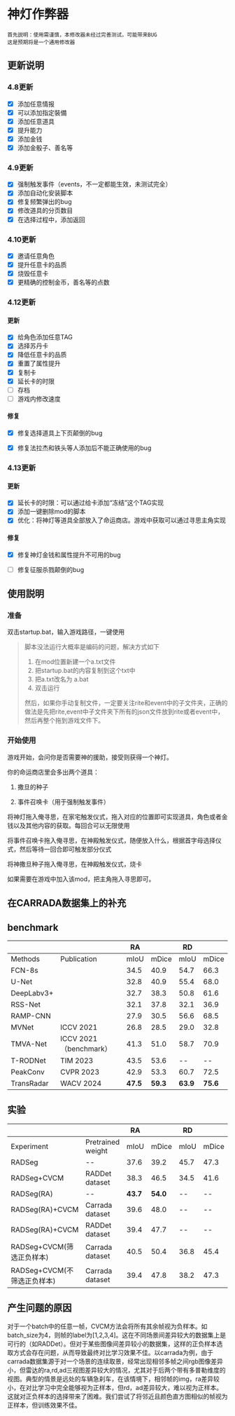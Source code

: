 # 神灯作弊器

```
首先説明：使用需谨慎，本修改器未经过完善测试，可能带来BUG
这是预期将是一个通用修改器
```

## 更新说明

### 4.8更新

- [x] 添加任意情报
- [x] 可以添加指定裝備
- [x] 添加任意道具
- [x] 提升能力
- [x] 添加金钱
- [x] 添加金骰子、善名等

### 4.9更新

- [x] 强制触发事件（events，不一定都能生效，未测试完全）
- [x] 添加自动化安装脚本
- [x] 修复频繁弹出的bug
- [x] 修改道具的分页数目
- [x] 在选择过程中，添加返回

### 4.10更新

- [x] 邀请任意角色
- [x] 提升任意卡的品质
- [x] 烧毁任意卡
- [x] 更精确的控制金币，善名等的点数

### 4.12更新

#### 更新

- [x] 给角色添加任意TAG
- [x] 选择苏丹卡
- [x] 降低任意卡的品质
- [x] 重置了属性提升
- [x] 复制卡
- [x] 延长卡的时限
- [ ] 存档
- [ ] 游戏内修改速度

#### 修复

- [x] 修复选择道具上下页颠倒的bug
- [x] 修复法拉杰和铁头等人添加后不能正确使用的bug



### 4.13更新

#### 更新

- [x] 延长卡的时限：可以通过给卡添加“冻结”这个TAG实现
- [x] 添加一键删除mod的脚本
- [x] 优化：将神灯等道具全部放入了命运商店。游戏中获取可以通过寻思主角实现

#### 修复

- [x] 修复神灯金钱和属性提升不可用的bug
- [ ] 修复征服杀戮颠倒的bug



## 使用説明

### 准备

双击startup.bat，输入游戏路径，一键使用

> 脚本没法运行大概率是编码的问题，解决方式如下
>
> 1. 在mod位置新建一个a.txt文件
> 2. 把startup.bat的内容复制到这个txt中
> 3. 把a.txt改名为 a.bat
> 4. 双击运行
>
> 然后，如果你手动复制文件，一定要关注rite和event中的子文件夹，正确的做法是先把rite,event中子文件夹下所有的json文件放到rite或者event中，然后再整个拖到游戏文件下。
>

### 开始使用

游戏开始，会问你是否需要神的援助，接受则获得一个神灯。

你的命运商店里会多出两个道具：

1. 撒旦的种子

2. 事件召唤卡（用于强制触发事件）

   

将神灯拖入俺寻思，在家宅触发仪式，拖入对应的位置即可实现道具，角色或者金钱以及其他内容的获取。每回合可以无限使用

将事件召唤卡拖入俺寻思，在神殿触发仪式，随便放入什么，根据首字母选择仪式，然后等待一回合即可触发部分仪式

将神撒旦种子拖入俺寻思，在神殿触发仪式，烧卡

如果需要在游戏中加入该mod，把主角拖入寻思即可。



## 在CARRADA数据集上的补充

## benchmark

|            |                        | RA       |          | RD       |          |
| ---------- | ---------------------- | -------- | -------- | -------- | -------- |
| Methods    | Publication            | mIoU     | mDice    | mIoU     | mDice    |
| FCN-8s     |                        | 34.5     | 40.9     | 54.7     | 66.3     |
| U-Net      |                        | 32.8     | 40.9     | 55.4     | 68.0     |
| DeepLabv3+ |                        | 32.7     | 38.3     | 50.8     | 61.6     |
| RSS-Net    |                        | 32.1     | 37.8     | 32.1     | 36.9     |
| RAMP-CNN   |                        | 27.9     | 30.5     | 56.6     | 68.5     |
| MVNet      | ICCV 2021              | 26.8     | 28.5     | 29.0     | 32.8     |
| TMVA-Net   | ICCV 2021（benchmark） | 41.3     | 51.0     | 58.7     | 70.9     |
| T-RODNet   | TIM 2023               | 43.5     | 53.6     | --       | --       |
| PeakConv   | CVPR 2023              | 42.9     | 53.3     | 60.7     | 72.5     |
| TransRadar | WACV 2024              | **47.5** | **59.3** | **63.9** | **75.6** |

## 实验

|                             |                   | RA       |          | RD   |       |
| --------------------------- | ----------------- | -------- | -------- | ---- | ----- |
| Experiment                  | Pretrained weight | mIoU     | mDice    | mIoU | mDice |
| RADSeg                      | --                | 37.6     | 39.2     | 45.7 | 47.3  |
| RADSeg+CVCM                 | RADDet dataset    | 38.3     | 46.5     | 34.5 | 41.6  |
| RADSeg(RA)                  | --                | **43.7** | **54.0** | --   | --    |
| RADSeg(RA)+CVCM             | Carrada dataset   | 39.6     | 48.0     | --   | --    |
| RADSeg(RA)+CVCM             | RADDet dataset    | 39.4     | 47.7     | --   | --    |
| RADSeg+CVCM(筛选正负样本)   | Carrada dataset   | 40.5     | 50.4     | 36.8 | 45.4  |
| RADSeg+CVCM(不筛选正负样本) | Carrada dataset   | 39.4     | 47.8     | 38.2 | 47.3  |

## 产生问题的原因

对于一个batch中的任意一帧，CVCM方法会将所有其余帧视为负样本。如batch_size为4，则帧的label为[1,2,3,4]。这在不同场景间差异较大的数据集上是可行的（如RADDet）。但对于某些图像间差异较小的数据集，这样的正负样本选取方式会存在问题，从而导致最终对比学习效果不佳。以carrada为例，由于carrada数据集源于对一个场景的连续取景，经常出现相邻多帧之间rgb图像差异小，但雷达的ra,rd,ad三视图差异较大的情况，尤其对于后两个带有多普勒维度的视图。典型的情景是远处的车辆急刹车，在该情境下，相邻帧的img，ra差异较小，在对比学习中完全能够视为正样本，但rd，ad差异较大，难以视为正样本。这就对正负样本的选择带来了困难。我们尝试了将邻近且颜色直方图相似的帧视为正样本，但训练效果不佳。
